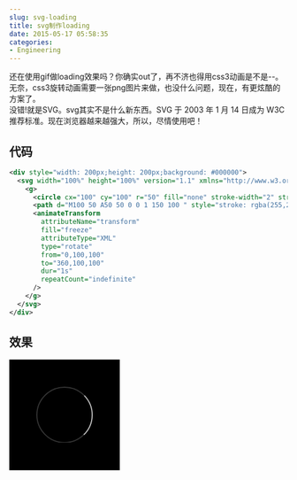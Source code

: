 ```yaml
---
slug: svg-loading
title: svg制作loading
date: 2015-05-17 05:58:35
categories:
- Engineering
---
```

还在使用gif做loading效果吗？你确实out了，再不济也得用css3动画是不是--。无奈，css3旋转动画需要一张png图片来做，也没什么问题，现在，有更炫酷的方案了。   
没错!就是SVG。svg其实不是什么新东西。SVG 于 2003 年 1 月 14 日成为 W3C 推荐标准。现在浏览器越来越强大，所以，尽情使用吧！   

## 代码

```xml
<div style="width: 200px;height: 200px;background: #000000">
  <svg width="100%" height="100%" version="1.1" xmlns="http://www.w3.org/2000/svg">
    <g>
      <circle cx="100" cy="100" r="50" fill="none" stroke-width="2" stroke="rgba(255,255,255,0.2)"/>
      <path d="M100 50 A50 50 0 0 1 150 100 " style="stroke: rgba(255,255,255,.7);stroke-width: 2"/>
      <animateTransform 
        attributeName="transform" 
        fill="freeze" 
        attributeType="XML" 
        type="rotate" 
        from="0,100,100" 
        to="360,100,100" 
        dur="1s" 
        repeatCount="indefinite"
      />
    </g>
  </svg>
</div>
```

## 效果

<div style="width: 200px;height: 200px;background: #000000">
  <svg width="100%" height="100%" version="1.1" xmlns="http://www.w3.org/2000/svg">
    <g>
      <circle cx="100" cy="100" r="50" fill="none" stroke-width="2" stroke="rgba(255,255,255,0.2)"/>
      <path d="M100 50 A50 50 0 0 1 150 100 " style="stroke: rgba(255,255,255,.7);stroke-width: 2"/>
      <animateTransform attributeName="transform" fill="freeze" attributeType="XML" type="rotate" from="0,100,100" to="360,100,100" dur="1s" repeatCount="indefinite"/>
    </g>
  </svg>
</div>